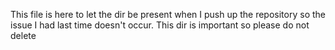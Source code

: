 This file is here to let the dir be present when I push up the repository so the issue I had last time doesn't occur. 
This dir is important so please do not delete